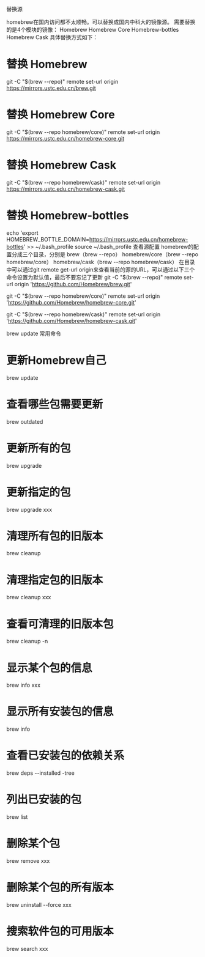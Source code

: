 替换源

homebrew在国内访问都不太顺畅。可以替换成国内中科大的镜像源。
需要替换的是4个模块的镜像： 
Homebrew
Homebrew Core
Homebrew-bottles
Homebrew Cask
具体替换方式如下：
# 替换 Homebrew
git -C "$(brew --repo)" remote set-url origin https://mirrors.ustc.edu.cn/brew.git

# 替换 Homebrew Core
git -C "$(brew --repo homebrew/core)" remote set-url origin https://mirrors.ustc.edu.cn/homebrew-core.git

# 替换 Homebrew Cask
git -C "$(brew --repo homebrew/cask)" remote set-url origin https://mirrors.ustc.edu.cn/homebrew-cask.git

# 替换 Homebrew-bottles
echo 'export HOMEBREW_BOTTLE_DOMAIN=https://mirrors.ustc.edu.cn/homebrew-bottles' >> ~/.bash_profile
source ~/.bash_profile
查看源配置
homebrew的配置分成三个目录，分别是
brew（brew --repo）
homebrew/core（brew --repo homebrew/core）
homebrew/cask（brew --repo homebrew/cask）
在目录中可以通过git remote get-url origin来查看当前的源的URL，可以通过以下三个命令设置为默认值，最后不要忘记了更新
git -C "$(brew --repo)" remote set-url origin 'https://github.com/Homebrew/brew.git'

git -C "$(brew --repo homebrew/core)" remote set-url origin 'https://github.com/Homebrew/homebrew-core.git'

git -C "$(brew --repo homebrew/cask)" remote set-url origin 'https://github.com/Homebrew/homebrew-cask.git'

brew update
常用命令
# 更新Homebrew自己
brew update

# 查看哪些包需要更新
brew outdated

# 更新所有的包
brew upgrade

# 更新指定的包
brew upgrade xxx

# 清理所有包的旧版本
brew cleanup

# 清理指定包的旧版本
brew cleanup xxx

# 查看可清理的旧版本包
brew cleanup -n

# 显示某个包的信息
brew info xxx

# 显示所有安装包的信息
brew info

# 查看已安装包的依赖关系
brew deps --installed -tree

# 列出已安装的包
brew list

# 删除某个包
brew remove xxx

# 删除某个包的所有版本
brew uninstall --force xxx

# 搜索软件包的可用版本
brew search xxx
